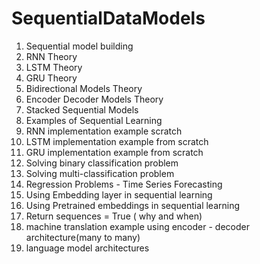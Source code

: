 # SequentialDataModels
1. Sequential model building 
2. RNN Theory 
3. LSTM Theory 
4. GRU Theory 
5. Bidirectional Models Theory 
6. Encoder Decoder Models Theory 
7. Stacked Sequential Models 
8. Examples of Sequential Learning 
9. RNN implementation example scratch 
10. LSTM implementation example from scratch 
11. GRU implementation example from scratch 
12. Solving binary classification problem 
13. Solving multi-classification problem 
14. Regression Problems - Time Series Forecasting 
15. Using Embedding layer in sequential learning 
16. Using Pretrained embeddings in sequential learning 
17. Return sequences = True ( why and when) 
18. machine translation example using encoder - decoder architecture(many to many) 
19. language model architectures
